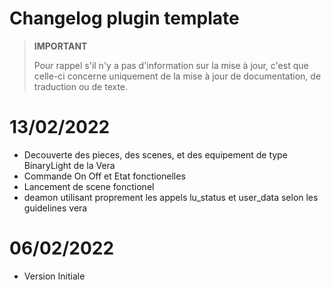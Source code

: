 # Changelog plugin template

>**IMPORTANT**
>
>Pour rappel s'il n'y a pas d'information sur la mise à jour, c'est que celle-ci concerne uniquement de la mise à jour de documentation, de traduction ou de texte.

# 13/02/2022

- Decouverte des pieces, des scenes, et des equipement de type BinaryLight de la Vera
- Commande On Off et Etat fonctionelles
- Lancement de scene fonctionel
- deamon utilisant proprement les appels lu_status et user_data selon les guidelines vera 

# 06/02/2022

- Version Initiale